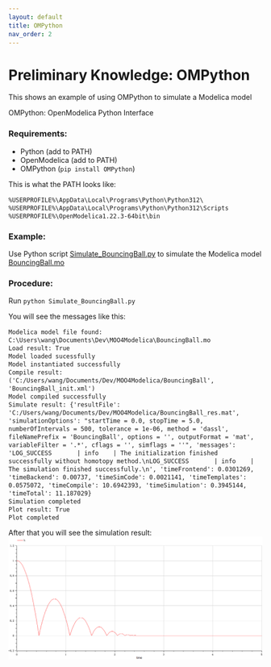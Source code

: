 ```yaml
---
layout: default
title: OMPython
nav_order: 2
---
```


# Preliminary Knowledge: OMPython

This shows an example of using OMPython to simulate a Modelica model

OMPython: OpenModelica Python Interface

### Requirements:

- Python (add to PATH)
- OpenModelica (add to PATH)
- OMPython (`pip install OMPython`)

This is what the PATH looks like:

```
%USERPROFILE%\AppData\Local\Programs\Python\Python312\
%USERPROFILE%\AppData\Local\Programs\Python\Python312\Scripts
%USERPROFILE%\OpenModelica1.22.3-64bit\bin
```

### Example:

Use Python script [Simulate_BouncingBall.py](./Simulate_BouncingBall.py) to simulate the Modelica model [BouncingBall.mo](./BouncingBall.mo)

### Procedure:

Run `python Simulate_BouncingBall.py`

You will see the messages like this:

```shell
Modelica model file found: C:\Users\wang\Documents\Dev\MOO4Modelica\BouncingBall.mo
Load result: True
Model loaded sucessfully
Model instantiated successfully
Compile result: ('C:/Users/wang/Documents/Dev/MOO4Modelica/BouncingBall', 'BouncingBall_init.xml')
Model compiled successfully
Simulate result: {'resultFile': 'C:/Users/wang/Documents/Dev/MOO4Modelica/BouncingBall_res.mat', 'simulationOptions': "startTime = 0.0, stopTime = 5.0, numberOfIntervals = 500, tolerance = 1e-06, method = 'dassl', fileNamePrefix = 'BouncingBall', options = '', outputFormat = 'mat', variableFilter = '.*', cflags = '', simflags = ''", 'messages': 'LOG_SUCCESS       | info    | The initialization finished successfully without homotopy method.\nLOG_SUCCESS       | info    | The simulation finished successfully.\n', 'timeFrontend': 0.0301269, 'timeBackend': 0.00737, 'timeSimCode': 0.0021141, 'timeTemplates': 0.0575072, 'timeCompile': 10.6942393, 'timeSimulation': 0.3945144, 'timeTotal': 11.187029}
Simulation completed
Plot result: True
Plot completed
```

After that you will see the simulation result:![plot diagram](../assets/bouncing_ball_results.png)